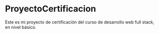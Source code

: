 # ProyectoCertificacion
Este es mi proyecto de certificación del curso de desarrollo web full stack, en nivel básico.
